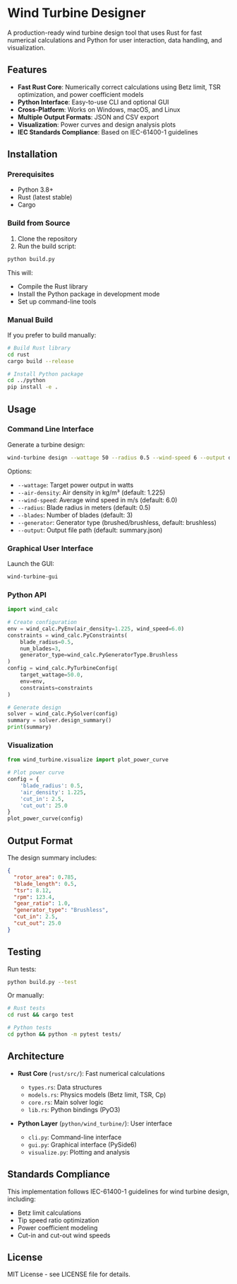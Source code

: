 # Wind Turbine Designer

A production-ready wind turbine design tool that uses Rust for fast numerical calculations and Python for user interaction, data handling, and visualization.

## Features

- **Fast Rust Core**: Numerically correct calculations using Betz limit, TSR optimization, and power coefficient models
- **Python Interface**: Easy-to-use CLI and optional GUI
- **Cross-Platform**: Works on Windows, macOS, and Linux
- **Multiple Output Formats**: JSON and CSV export
- **Visualization**: Power curves and design analysis plots
- **IEC Standards Compliance**: Based on IEC-61400-1 guidelines

## Installation

### Prerequisites

- Python 3.8+
- Rust (latest stable)
- Cargo

### Build from Source

1. Clone the repository
2. Run the build script:

```bash
python build.py
```

This will:
- Compile the Rust library
- Install the Python package in development mode
- Set up command-line tools

### Manual Build

If you prefer to build manually:

```bash
# Build Rust library
cd rust
cargo build --release

# Install Python package
cd ../python
pip install -e .
```

## Usage

### Command Line Interface

Generate a turbine design:

```bash
wind-turbine design --wattage 50 --radius 0.5 --wind-speed 6 --output design.json
```

Options:
- `--wattage`: Target power output in watts
- `--air-density`: Air density in kg/m³ (default: 1.225)
- `--wind-speed`: Average wind speed in m/s (default: 6.0)
- `--radius`: Blade radius in meters (default: 0.5)
- `--blades`: Number of blades (default: 3)
- `--generator`: Generator type (brushed/brushless, default: brushless)
- `--output`: Output file path (default: summary.json)

### Graphical User Interface

Launch the GUI:

```bash
wind-turbine-gui
```

### Python API

```python
import wind_calc

# Create configuration
env = wind_calc.PyEnv(air_density=1.225, wind_speed=6.0)
constraints = wind_calc.PyConstraints(
    blade_radius=0.5,
    num_blades=3,
    generator_type=wind_calc.PyGeneratorType.Brushless
)
config = wind_calc.PyTurbineConfig(
    target_wattage=50.0,
    env=env,
    constraints=constraints
)

# Generate design
solver = wind_calc.PySolver(config)
summary = solver.design_summary()
print(summary)
```

### Visualization

```python
from wind_turbine.visualize import plot_power_curve

# Plot power curve
config = {
    'blade_radius': 0.5,
    'air_density': 1.225,
    'cut_in': 2.5,
    'cut_out': 25.0
}
plot_power_curve(config)
```

## Output Format

The design summary includes:

```json
{
  "rotor_area": 0.785,
  "blade_length": 0.5,
  "tsr": 8.12,
  "rpm": 123.4,
  "gear_ratio": 1.0,
  "generator_type": "Brushless",
  "cut_in": 2.5,
  "cut_out": 25.0
}
```

## Testing

Run tests:

```bash
python build.py --test
```

Or manually:

```bash
# Rust tests
cd rust && cargo test

# Python tests
cd python && python -m pytest tests/
```

## Architecture

- **Rust Core** (`rust/src/`): Fast numerical calculations
  - `types.rs`: Data structures
  - `models.rs`: Physics models (Betz limit, TSR, Cp)
  - `core.rs`: Main solver logic
  - `lib.rs`: Python bindings (PyO3)

- **Python Layer** (`python/wind_turbine/`): User interface
  - `cli.py`: Command-line interface
  - `gui.py`: Graphical interface (PySide6)
  - `visualize.py`: Plotting and analysis

## Standards Compliance

This implementation follows IEC-61400-1 guidelines for wind turbine design, including:
- Betz limit calculations
- Tip speed ratio optimization
- Power coefficient modeling
- Cut-in and cut-out wind speeds

## License

MIT License - see LICENSE file for details.